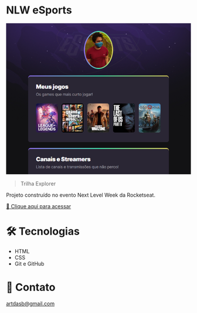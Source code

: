 # NLW eSports 

![preview](./.github/Preview.png)

>Trilha Explorer

Projeto construído no evento Next Level Week da Rocketseat.

[🔎 Clique aqui para acessar](https://4rthurzin.github.io/NLW-esports-explorer/)

# 🛠 Tecnologias

- HTML
- CSS
- Git e GitHub

# 💛 Contato 
artdasb@gmail.com